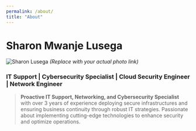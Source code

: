 ```yaml
---
permalink: /about/
title: "About"
---
```


# Sharon Mwanje Lusega

![Sharon Lusega](https://via.placeholder.com/150) *(Replace with your actual photo link)*

### IT Support | Cybersecurity Specialist | Cloud Security Engineer | Network Engineer

> **Proactive IT Support, Networking, and Cybersecurity Specialist** with over 3 years of experience deploying secure infrastructures and ensuring business continuity through robust IT strategies. Passionate about implementing cutting-edge technologies to enhance security and optimize operations.
